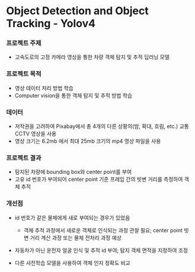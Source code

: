 # Object Detection and Object Tracking - Yolov4

### 프로젝트 주제
* 고속도로의 고정 카메라 영상을 통한 차량 객체 탐지 및 추적 딥러닝 모델

### 프로젝트 목적
* 영상 데이터 처리 방법 학습
* Computer vision을 통한 객체 탐지 및 추적 방법 학습

### 데이터
* 저작권을 고려하여 Pixabay에서 총 4개의 다른 상황의(밤, 확대, 흐림, etc.) 교통 CCTV 영상을 사용
* 영상 크기는 6.2mb 에서 최대 25mb 크기의 mp4 영상 파일을 사용

### 프로젝트 결과
* 탐지된 차량에 bounding box와 center point를 부여
* 고유 id 번호가 부여되어 center point 기준 프레임 간의 빗변 거리를 측정하여 객체 추적

### 개선점
* id 번호가 같은 물체에게 새로 부여되는 경우가 있었음
     * 객체 추적 과정에서 새로운 객체로 인식되는 과정 관찰 필요; center point 빗변 거리 계산 과정 또는 물체 전처리 과정 예상

* 자동차가 아닌 운전자 얼굴 인식 및 추적 id 부여; 탐지 객체 면적을 지정하여 조정

* 다른 사전학습 모델을 사용하여 객체 인지 정확도 비교

